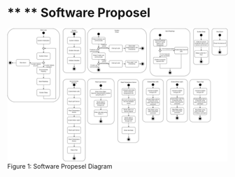 # ** ** Software Proposel

![Figure 1: Software Propesel Diagram](/photos/SoftwareProposal.jpg "SoftwareProposal: Jamboard before sorting, ranking, and idea recombination.")
Figure 1: Software Propesel Diagram
